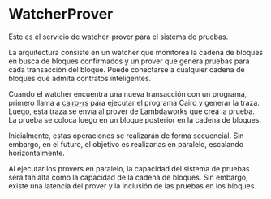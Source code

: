 # WatcherProver

Este es el servicio de watcher-prover para el sistema de pruebas.

La arquitectura consiste en un watcher que monitorea la cadena de bloques en busca de bloques confirmados y un prover que genera pruebas para cada transacción del bloque. Puede conectarse a cualquier cadena de bloques que admita contratos inteligentes.

Cuando el watcher encuentra una nueva transacción con un programa, primero llama a [cairo-rs](https://github.com/lambdaclass/cairo-rs/) para ejecutar el programa Cairo y generar la traza. Luego, esta traza se envía al prover de Lambdaworks que crea la prueba. La prueba se coloca luego en un bloque posterior en la cadena de bloques.

Inicialmente, estas operaciones se realizarán de forma secuencial. Sin embargo, en el futuro, el objetivo es realizarlas en paralelo, escalando horizontalmente.

Al ejecutar los provers en paralelo, la capacidad del sistema de pruebas será tan alta como la capacidad de la cadena de bloques. Sin embargo, existe una latencia del prover y la inclusión de las pruebas en los bloques.